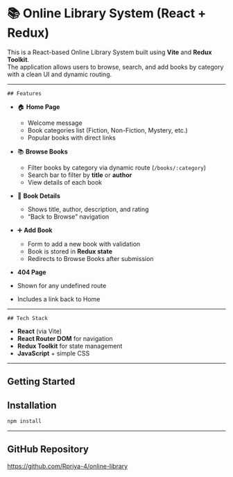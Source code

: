 # 📚 Online Library System (React + Redux)

This is a React-based Online Library System built using **Vite** and **Redux Toolkit**.  
The application allows users to browse, search, and add books by category with a clean UI and dynamic routing.

---

    ## Features

- 🏠 **Home Page**
  - Welcome message
  - Book categories list (Fiction, Non-Fiction, Mystery, etc.)
  - Popular books with direct links

- 📚 **Browse Books**
  - Filter books by category via dynamic route (`/books/:category`)
  - Search bar to filter by **title** or **author**
  - View details of each book

- 📖 **Book Details**
  - Shows title, author, description, and rating
  - “Back to Browse” navigation

- ➕ **Add Book**
  - Form to add a new book with validation
  - Book is stored in **Redux state**
  - Redirects to Browse Books after submission

-  **404 Page**
  - Shown for any undefined route
  - Includes a link back to Home

---

    ## Tech Stack

- **React** (via Vite)
- **React Router DOM** for navigation
- **Redux Toolkit** for state management
- **JavaScript** + simple CSS

---

##  Getting Started

## Installation

```bash
npm install
```

---
 ## GitHub Repository 
 https://github.com/Rpriya-4/online-library
 


